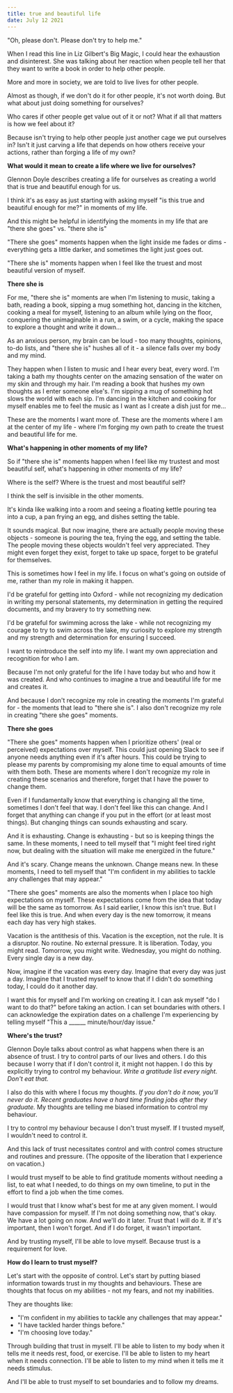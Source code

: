 ```yaml
---
title: true and beautiful life
date: July 12 2021
---
```


"Oh, please don't. Please don't try to help me."

When I read this line in Liz Gilbert's Big Magic, I could hear the exhaustion and disinterest. She was talking about her reaction when people tell her that they want to write a book in order to help other people.

More and more in society, we are told to live lives for other people.

Almost as though, if we don't do it for other people, it's not worth doing. But what about just doing something for ourselves?

Who cares if other people get value out of it or not? What if all that matters is how we feel about it?

Because isn't trying to help other people just another cage we put ourselves in? Isn't it just carving a life that depends on how others receive your actions, rather than forging a life of my own?

**What would it mean to create a life where we live for ourselves?**

Glennon Doyle describes creating a life for ourselves as creating a world that is true and beautiful enough for us.

I think it's as easy as just starting with asking myself "is this true and beautiful enough for me?" in moments of my life. 

And this might be helpful in identifying the moments in my life that are "there she goes" vs. "there she is"

"There she goes" moments happen when the light inside me fades or dims - everything gets a little darker, and sometimes the light just goes out.

"There she is" moments happen when I feel like the truest and most beautiful version of myself. 

**There she is**

For me, "there she is" moments are when I'm listening to music, taking a bath,  reading a book, sipping a mug something hot, dancing in the kitchen, cooking a meal for myself, listening to an album while lying on the floor, conquering the unimaginable in a run, a swim, or a cycle, making the space to explore a thought and write it down... 

As an anxious person, my brain can be loud - too many thoughts, opinions, to-do lists, and "there she is" hushes all of it - a silence falls over my body and my mind.

They happen when I listen to music and I hear every beat, every word. I'm taking a bath my thoughts center on the amazing sensation of the water on my skin and through my hair. I'm reading a book that hushes my own thoughts as I enter someone else's. I'm sipping a mug of something hot slows the world with each sip. I'm dancing in the kitchen and cooking for myself enables me to feel the music as I want as I create a dish just for me...

These are the moments I want more of. These are the moments where I am at the center of my life - where I'm forging my own path to create the truest and beautiful life for me.

**What's happening in other moments of my life?**

So if "there she is" moments happen when I feel like my trustest and most beautiful self, what's happening in other moments of my life?

Where is the self? Where is the truest and most beautiful self?

I think the self is invisible in the other moments. 

It's kinda like walking into a room and seeing a floating kettle pouring tea into a cup, a pan frying an egg, and dishes setting the table. 

It sounds magical. But now imagine, there are actually people moving these objects - someone is pouring the tea, frying the egg, and setting the table. The people moving these objects wouldn't feel very appreciated. They might even forget they exist, forget to take up space, forget to be grateful for themselves.

This is sometimes how I feel in my life. I focus on what's going on outside of me, rather than my role in making it happen. 

I'd be grateful for getting into Oxford - while not recognizing my dedication in writing my personal statements, my determination in getting the required documents, and my bravery to try something new.

I'd be grateful for swimming across the lake - while not recognizing my courage to try to swim across the lake, my curiosity to explore my strength and my strength and determination for ensuring I succeed. 

I want to reintroduce the self into my life. I want my own appreciation and recognition for who I am.

Because I'm not only grateful for the life I have today but who and how it was created. And who continues to imagine a true and beautiful life for me and creates it. 

And because I don't recognize my role in creating the moments I'm grateful for - the moments that lead to "there she is". I also don't recognize my role in creating "there she goes" moments.

**There she goes**

"There she goes" moments happen when I prioritize others' (real or perceived) expectations over myself. This could just opening Slack to see if anyone needs anything even if it's after hours. This could be trying to please my parents by compromising my alone time to equal amounts of time with them both. These are moments where I don't recognize my role in creating these scenarios and therefore, forget that I have the power to change them. 

Even if I fundamentally know that everything is changing all the time, sometimes I don't feel that way. I don't feel like this can change. And I forget that anything can change if you put in the effort (or at least most things). But changing things can sounds exhausting and scary. 

And it is exhausting. Change is exhausting - but so is keeping things the same. In these moments, I need to tell myself that "I might feel tired right now, but dealing with the situation will make me energized in the future."

And it's scary. Change means the unknown. Change means new. In these moments, I need to tell myself that "I'm confident in my abilities to tackle any challenges that may appear."

"There she goes" moments are also the moments when I place too high expectations on myself. These expectations come from the idea that today will be the same as tomorrow. As I said earlier, I know this isn't true. But I feel like this is true. And when every day is the new tomorrow, it means each day has very high stakes. 

Vacation is the antithesis of this. Vacation is the exception, not the rule. It is a disruptor. No routine. No external pressure. It is liberation. Today, you might read. Tomorrow, you might write. Wednesday, you might do nothing. Every single day is a new day. 

Now, imagine if the vacation was every day. Imagine that every day was just a day. Imagine that I trusted myself to know that if I didn't do something today, I could do it another day.

I want this for myself and I'm working on creating it. I can ask myself "do I want to do that?" before taking an action. I can set boundaries with others. I can acknowledge the expiration dates on a challenge I'm experiencing by telling myself "This a ______ minute/hour/day issue." 

**Where's the trust?**

Glennon Doyle talks about control as what happens when there is an absence of trust. I try to control parts of our lives and others. I do this because I worry that if I don't control it, it might not happen. I do this by explicitly trying to control my behaviour. _Write a  gratitude list every night._ _Don't eat that._

I also do this with where I focus my thoughts. _If you don't do it now, you'll never do it._ _Recent graduates have a hard time finding jobs after they graduate._ My thoughts are telling me biased information to control my behaviour.

I try to control my behaviour because I don't trust myself. If I trusted myself, I wouldn't need to control it. 

And this lack of trust necessitates control and with control comes structure and routines and pressure. (The opposite of the liberation that I experience on vacation.)

I would trust myself to be able to find gratitude moments without needing a list, to eat what I needed, to do things on my own timeline, to put in the effort to find a job when the time comes. 

I would trust that I know what's best for me at any given moment. I would have compassion for myself. If I'm not doing something now, that's okay. We have a lot going on now. And we'll do it later. Trust that I will do it. If it's important, then I won't forget. And if I do forget, it wasn't important.

And by trusting myself, I'll be able to love myself. Because trust is a requirement for love. 

**How do I learn to trust myself?**

Let's start with the opposite of control. Let's start by putting biased information towards trust in my thoughts and behaviours. These are thoughts that focus on my abilities - not my fears, and not my inabilities.

They are thoughts like: 
* "I'm confident in my abilities to tackle any challenges that may appear."
* "I have tackled harder things before."
* "I'm choosing love today."

Through building that trust in myself. I'll be able to listen to my body when it tells me it needs rest, food, or exercise. I'll be able to listen to my heart when it needs connection. I'll be able to listen to my mind when it tells me it needs stimulus. 

And I'll be able to trust myself to set boundaries and to follow my dreams.

